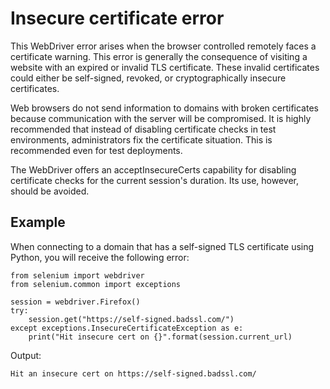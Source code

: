 # Insecure certificate error
This WebDriver error arises when the browser controlled remotely faces a certificate warning. This error is generally the consequence of visiting a website with an expired or invalid TLS certificate. These invalid certificates could either be self-signed, revoked, or cryptographically insecure certificates. 

Web browsers do not send information to domains with broken certificates because communication with the server will be compromised. It is highly recommended that instead of disabling certificate checks in test environments, administrators fix the certificate situation. This is recommended even for test deployments.

The WebDriver offers an acceptInsecureCerts capability for disabling certificate checks for the current session's duration. Its use, however, should be avoided.

## Example

When connecting to a domain that has a self-signed TLS certificate using Python, you will receive the following error:


	from selenium import webdriver
	from selenium.common import exceptions

	session = webdriver.Firefox()
	try:
	    session.get("https://self-signed.badssl.com/")
	except exceptions.InsecureCertificateException as e:
	    print("Hit insecure cert on {}".format(session.current_url)

Output:

	Hit an insecure cert on https://self-signed.badssl.com/
